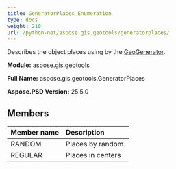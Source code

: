 ```yaml
---
title: GeneratorPlaces Enumeration
type: docs
weight: 210
url: /python-net/aspose.gis.geotools/generatorplaces/
---
```


Describes the object places using by the [GeoGenerator](/psd/python-net/aspose.gis.geotools/geogenerator/).

**Module:** [aspose.gis.geotools](/psd/python-net/aspose.gis.geotools/)

**Full Name:** aspose.gis.geotools.GeneratorPlaces

**Aspose.PSD Version:** 25.5.0

## **Members**
| **Member name** | **Description** |
| :- | :- |
| RANDOM | Places by random. |
| REGULAR | Places in centers |
